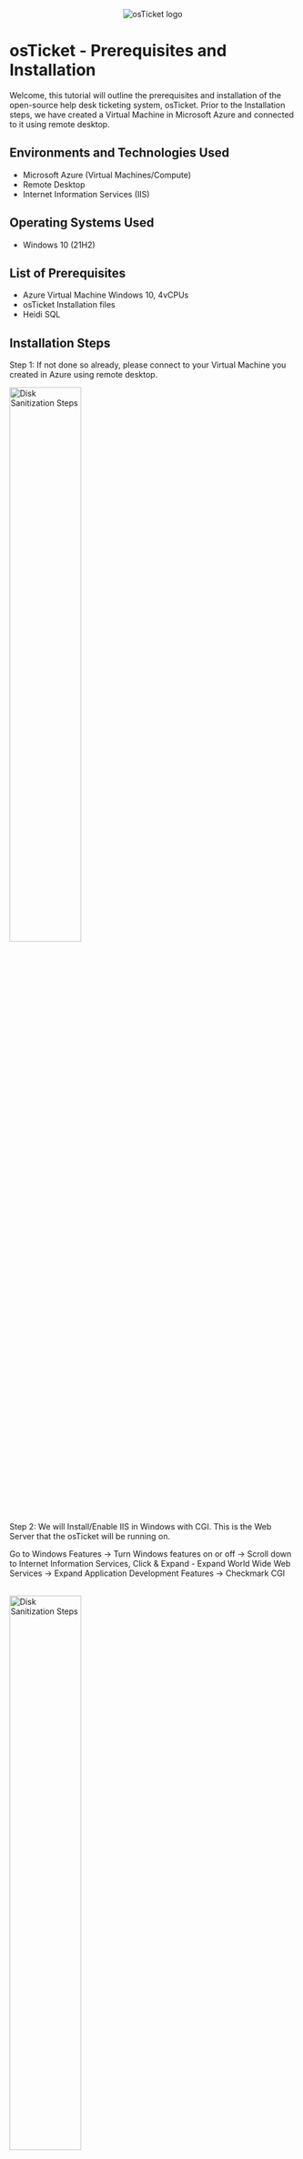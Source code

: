 <p align="center">
<img src="https://i.imgur.com/Clzj7Xs.png" alt="osTicket logo"/>
</p>

<h1>osTicket - Prerequisites and Installation</h1>
Welcome, this tutorial will outline the prerequisites and installation of the open-source help desk ticketing system, osTicket.
Prior to the Installation steps, we have created a Virtual Machine in Microsoft Azure and connected to it using remote desktop. <br />


<h2>Environments and Technologies Used</h2>

- Microsoft Azure (Virtual Machines/Compute)
- Remote Desktop
- Internet Information Services (IIS)

<h2>Operating Systems Used </h2>

- Windows 10</b> (21H2)

<h2>List of Prerequisites</h2>

- Azure Virtual Machine Windows 10, 4vCPUs
- osTicket Installation files
- Heidi SQL


<h2>Installation Steps</h2>

<p> 
Step 1: If not done so already, please connect to your Virtual Machine you created in Azure using remote desktop.  </p>
<img src="https://i.imgur.com/7lNy37j.png" height="50%" width="50%" alt="Disk Sanitization Steps"/>
</p>
<br />

<p>
Step 2: We will Install/Enable IIS in Windows with CGI. This is the Web Server that the osTicket will be running on. </p>
Go to Windows Features -> Turn Windows features on or off -> Scroll down to Internet Information Services, Click & Expand - Expand World Wide Web Services -> Expand Application Development Features -> Checkmark CGI </p>
<br />
<img src="https://i.imgur.com/7EFtFWh.png" height="50%" width="50%" alt="Disk Sanitization Steps"/>
</p>
<br />

<p>
Step 3: We will now download and install, PHP Manager for IIS & the Rewrite Module.  </p> 
Afterwards we will create the Directory C:\PHP. Then download PHP 7.3.8 and unzip the contents into C:\PHP. For these installation files, you may use the provided link here: https://drive.google.com/drive/u/0/folders/1APMfNyfNzcxZC6EzdaNfdZsUwxWYChf6.   
</p>
<img src="https://i.imgur.com/5RzHq0w.png" height="80%" width="80%" alt="Disk Sanitization Steps"/>
<br />

<p>
Step 4: Download and install VC redist.x86.exe & MySQL 5.5.62  </p> 
-> Launch Wizard -> Standard Configuration -> Create a simple password (Do not forget). 
  </p>
<img src="https://i.imgur.com/TcGcQ2J.png" height="50%" width="50%" alt="Disk Sanitization Steps"/>
<img src="https://i.imgur.com/cFQRZoX.png" height="50%" width="50%" alt="Disk Sanitization Steps"/>
<img src="https://i.imgur.com/ZG7Qe2L.png" height="50%" width="50%" alt="Disk Sanitization Steps"/>
</p>
<br />

<p>
Step 5: Next we will Open IIS as an Admin and Register PHP from with IIS. 
Please refer to the pictures for further detail. 
</p>
<img src="https://i.imgur.com/tOCxG7A.png" height="80%" width="80%" alt="Disk Sanitization Steps"/>
<img src="https://i.imgur.com/OYtUFcr.png" height="80%" width="80%" alt="Disk Sanitization Steps"/>
<br />

<p>
Step 6: We will download and install osTicket v1.15.8  </p> 
-> Extract and copy "upload" folder to c:\inetpub\wwwroot -> Within c:\inetpub\wwwroot, Rename "upload" to "osTicket" </p>
Now go back to the IIS and Restart the server, Next Go to Sites -> Default -> osTicket -> On the right panel, click "Browse *:80"
  </p>
<img src="https://i.imgur.com/5nY5xXS.png" height="80%" width="80%" alt="Disk Sanitization Steps"/>
<img src="https://i.imgur.com/wg8znSi.png" height="80%" width="80%" alt="Disk Sanitization Steps"/>
<img src="https://i.imgur.com/xmzdR18.png" height="60%" width="60%" alt="Disk Sanitization Steps"/>
<br />

<p>
Step 7: Next we will smoothen out the osTicket experience by enabling 3 extensions inside of the IIS application. To do this, go to Sites -> Default -> osTicket -> Click PHP manager. Click on "Disable or enable an extension":

Enable: -> php_imap.dll -> php_intl.dll -> php_opcache </p> 
Next, we will rename: > C:\inetpub\wwwroot\osTicket\include\ost-sampleconfig.php </p> 
To: --> > C:\inetpub\wwwroot\osTicket\include\ost-config.php. </p> 
Afterwards --> Configure the Properties, and Assign Permissions. -> Disable all Inheritances -> Add a New Permission -> "Everyone".

  </p>
<img src="https://i.imgur.com/3q9hLD4.png" height="70%" width="70%" alt="Disk Sanitization Steps"/>
<img src="https://i.imgur.com/ZQ6wYWU.png" height="70%" width="70%" alt="Disk Sanitization Steps"/>
<img src="https://i.imgur.com/rULYjG5.png" height="70%" width="70%" alt="Disk Sanitization Steps"/>
<img src="https://i.imgur.com/2Y6SIxt.png" height="70%" width="70%" alt="Disk Sanitization Steps"/>
<br />

<p>
Step 8: Next we will download and install HeidiSQL. </p> 
For this demonstration, I have used the username "root" and a simple password. </p>
Now we will create a database called "osTicket"  

</p>
<img src="https://i.imgur.com/m3eBOfS.png" height="50%" width="50%" alt="Disk Sanitization Steps"/>
<img src="https://i.imgur.com/9apEHba.png" height="70%" width="70%" alt="Disk Sanitization Steps"/>
<br />

<p>
Step 9: Continue Setting up osTicket in the browser and plug in fictious credentials. </p> 
Use the HeidiSQL database credentials to fill out the Database settings portion. </p>
 

</p>
<img src="https://i.imgur.com/brq3jR3.png" height="60%" width="60%" alt="Disk Sanitization Steps"/>
<img src="https://i.imgur.com/Pqu5hqw.png" height="60%" width="60%" alt="Disk Sanitization Steps"/>
<img src="https://i.imgur.com/nWZBb4R.png" height="60%" width="60%" alt="Disk Sanitization Steps"/>

<br />
<p>
Step 10: For the final tasks we will clean up and delete the osTicket's "setup" file: C:\inetpub\wwwroot\osTicket\setup </p> 
--> Then Set Permissions to “Read” only for: C:\inetpub\wwwroot\osTicket\include\ost-config.php </p>
--> Login to the osTicket Admin Panel (http://localhost/osTicket/scp/login.php). </p> 
Congratulations, the setup for osTicket is complete! </p>


</p>
<img src="https://i.imgur.com/cTlws6X.png" height="85%" width="85%" alt="Disk Sanitization Steps"/>
<img src="https://i.imgur.com/EgLMFhy.png" height="70%" width="70%" alt="Disk Sanitization Steps"/>
<br />

